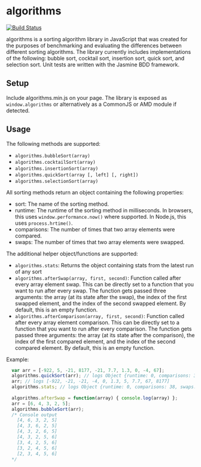   algorithms
==================

[![Build Status](https://travis-ci.org/hermantran/js-algorithms.png?branch=master)](https://travis-ci.org/hermantran/js-algorithms)

algorithms is a sorting algorithm library in JavaScript that was created for the purposes of benchmarking and evaluating the differences between different sorting algorithms. The library currently includes implementations of the following: bubble sort, cocktail sort, insertion sort, quick sort, and selection sort. Unit tests are written with the Jasmine BDD framework.

## Setup
Include algorithms.min.js on your page. The library is exposed as `window.algorithms` or alternatively as a CommonJS or AMD module if detected. 

## Usage
The following methods are supported:
* `algorithms.bubbleSort(array)`
* `algorithms.cocktailSort(array)`
* `algorithms.insertionSort(array)`
* `algorithms.quickSort(array [, left] [, right])`
* `algorithms.selectionSort(array)`

All sorting methods return an object containing the following properties:
* sort: The name of the sorting method.
* runtime: The runtime of the sorting method in milliseconds. In browsers, this uses `window.performance.now()` where supported. In Node.js, this uses `process.hrtime()`.
* comparisons: The number of times that two array elements were compared.
* swaps: The number of times that two array elements were swapped.

The additional helper object/functions are supported:
* `algorithms.stats`: Returns the object containing stats from the latest run of any sort
* `algorithms.afterSwap(array, first, second)`: Function called after every array element swap. This can be directly set to a function that you want to run after every swap. The function gets passed three arguments: the array (at its state after the swap), the index of the first swapped element, and the index of the second swapped element. By default, this is an empty function.
* `algorithms.afterComparison(array, first, second)`: Function called after every array element comparison. This can be directly set to a function that you want to run after every comparison. The function gets passed three arguments: the array (at its state after the comparison), the index of the first compared element, and the index of the second compared element. By default, this is an empty function.

Example:
```js
  var arr = [-922, 5, -21, 8177, -21, 7.7, 1.3, 0, -4, 67];
  algorithms.quickSort(arr); // logs Object {runtime: 0, comparisons: 38, swaps: 21, sort: "quickSort"}
  arr; // logs [-922, -21, -21, -4, 0, 1.3, 5, 7.7, 67, 8177]
  algorithms.stats; // logs Object {runtime: 0, comparisons: 38, swaps: 21, sort: "quickSort"}
  
  algorithms.afterSwap = function(array) { console.log(array) };
  arr = [6, 4, 3, 2, 5];
  algorithms.bubbleSort(arr);
  /* Console output
    [4, 6, 3, 2, 5]
    [4, 3, 6, 2, 5]
    [4, 3, 2, 6, 5] 
    [4, 3, 2, 5, 6] 
    [3, 4, 2, 5, 6] 
    [3, 2, 4, 5, 6] 
    [2, 3, 4, 5, 6] 
  */
  
```
